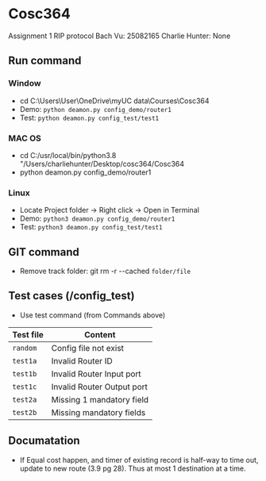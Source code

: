 # Cosc364

Assignment 1 RIP protocol
Bach Vu: 25082165
Charlie Hunter: None

## Run command

### Window

- cd C:\Users\User\OneDrive\myUC data\Courses\Cosc364
- Demo: `python deamon.py config_demo/router1`
- Test: `python deamon.py config_test/test1`

### MAC OS

- cd C:/usr/local/bin/python3.8 "/Users/charliehunter/Desktop/cosc364/Cosc364
- python deamon.py config_demo/router1

### Linux

- Locate Project folder -> Right click -> Open in Terminal
- Demo: `python3 deamon.py config_demo/router1`
- Test: `python3 deamon.py config_test/test1`

## GIT command

- Remove track folder: git rm -r --cached `folder/file`

## Test cases (/config_test)

- Use test command (from Commands above)

| Test file | Content |
|-----------|---------|
| `random`  | Config file not exist     |
| `test1a`  | Invalid Router ID         |
| `test1b`  | Invalid Router Input port |
| `test1c`  | Invalid Router Output port|
| `test2a`  | Missing 1 mandatory field |
| `test2b`  | Missing mandatory fields  |

## Documatation

- If Equal cost happen, and timer of existing record is half-way to time out, update to new route (3.9 pg 28). Thus at most 1 destination at a time.
